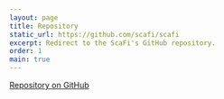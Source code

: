```yaml
---
layout: page
title: Repository
static_url: https://github.com/scafi/scafi
excerpt: Redirect to the ScaFi's GitHub repository.
order: 1
main: true
---
```


[Repository on GitHub](https://github.com/scafi/scafi)
